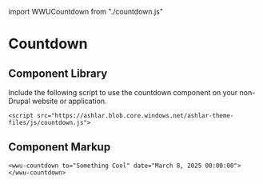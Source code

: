 import WWUCountdown from "./countdown.js"

# Countdown

## Component Library
Include the following script to use the countdown component on your non-Drupal website or application.

```
<script src="https://ashlar.blob.core.windows.net/ashlar-theme-files/js/countdown.js">
```

## Component Markup

<wwu-countdown to="Something Cool" date="March 8, 2025 00:00:00">
</wwu-countdown>

```
<wwu-countdown to="Something Cool" date="March 8, 2025 00:00:00">
</wwu-countdown>
```